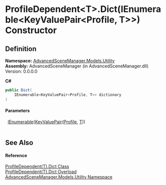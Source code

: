 # ProfileDependent&lt;T&gt;.Dict(IEnumerable&lt;KeyValuePair&lt;Profile, T&gt;&gt;) Constructor




## Definition
**Namespace:** <a href="N_AdvancedSceneManager_Models_Utility">AdvancedSceneManager.Models.Utility</a>  
**Assembly:** AdvancedSceneManager (in AdvancedSceneManager.dll) Version: 0.0.0.0

**C#**
``` C#
public Dict(
	IEnumerable<KeyValuePair<Profile, T>> dictionary
)
```



#### Parameters
<dl><dt>  <a href="https://learn.microsoft.com/dotnet/api/system.collections.generic.ienumerable-1" target="_blank" rel="noopener noreferrer">IEnumerable</a>(<a href="https://learn.microsoft.com/dotnet/api/system.collections.generic.keyvaluepair-2" target="_blank" rel="noopener noreferrer">KeyValuePair</a>(<a href="T_AdvancedSceneManager_Models_Profile">Profile</a>, <a href="T_AdvancedSceneManager_Models_Utility_ProfileDependent_1">T</a>))</dt><dd> </dd></dl>

## See Also


#### Reference
<a href="T_AdvancedSceneManager_Models_Utility_ProfileDependent_1_Dict">ProfileDependent(T).Dict Class</a>  
<a href="Overload_AdvancedSceneManager_Models_Utility_ProfileDependent_1_Dict__ctor">ProfileDependent(T).Dict Overload</a>  
<a href="N_AdvancedSceneManager_Models_Utility">AdvancedSceneManager.Models.Utility Namespace</a>  

